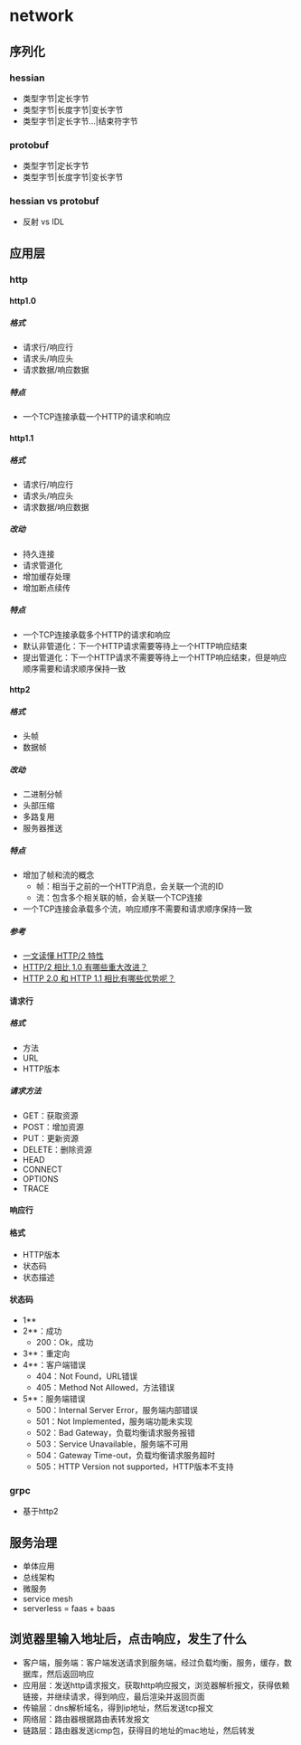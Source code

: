 # network

## 序列化

### hessian

- 类型字节|定长字节
- 类型字节|长度字节|变长字节
- 类型字节|定长字节...|结束符字节

### protobuf

- 类型字节|定长字节
- 类型字节|长度字节|变长字节

### hessian vs protobuf

- 反射 vs IDL

## 应用层

### http

#### http1.0

##### 格式

- 请求行/响应行
- 请求头/响应头
- 请求数据/响应数据

##### 特点

- 一个TCP连接承载一个HTTP的请求和响应

#### http1.1
 
##### 格式

- 请求行/响应行
- 请求头/响应头
- 请求数据/响应数据

##### 改动

- 持久连接
- 请求管道化
- 增加缓存处理
- 增加断点续传

##### 特点

- 一个TCP连接承载多个HTTP的请求和响应
- 默认非管道化：下一个HTTP请求需要等待上一个HTTP响应结束
- 提出管道化：下一个HTTP请求不需要等待上一个HTTP响应结束，但是响应顺序需要和请求顺序保持一致

#### http2

##### 格式

- 头帧
- 数据帧

##### 改动

- 二进制分帧
- 头部压缩
- 多路复用
- 服务器推送

##### 特点

- 增加了帧和流的概念
  - 帧：相当于之前的一个HTTP消息，会关联一个流的ID
  - 流：包含多个相关联的帧，会关联一个TCP连接
- 一个TCP连接会承载多个流，响应顺序不需要和请求顺序保持一致

##### 参考

- [一文读懂 HTTP/2 特性](https://zhuanlan.zhihu.com/p/26559480)
- [HTTP/2 相比 1.0 有哪些重大改进？](https://www.zhihu.com/question/34074946)
- [HTTP 2.0 和 HTTP 1.1 相比有哪些优势呢？](https://www.zhihu.com/question/306768582)

#### 请求行

##### 格式

- 方法
- URL
- HTTP版本

##### 请求方法

- GET：获取资源
- POST：增加资源
- PUT：更新资源
- DELETE：删除资源
- HEAD
- CONNECT
- OPTIONS
- TRACE

#### 响应行

#### 格式

- HTTP版本
- 状态码
- 状态描述

#### 状态码

- 1\*\*
- 2\*\*：成功
  - 200：Ok，成功
- 3\*\*：重定向
- 4\*\*：客户端错误
  - 404：Not Found，URL错误
  - 405：Method Not Allowed，方法错误
- 5\*\*：服务端错误
  - 500：Internal Server Error，服务端内部错误
  - 501：Not Implemented，服务端功能未实现
  - 502：Bad Gateway，负载均衡请求服务报错
  - 503：Service Unavailable，服务端不可用
  - 504：Gateway Time-out，负载均衡请求服务超时
  - 505：HTTP Version not supported，HTTP版本不支持

### grpc

- 基于http2

## 服务治理

- 单体应用
- 总线架构
- 微服务
- service mesh
- serverless = faas + baas

## 浏览器里输入地址后，点击响应，发生了什么

- 客户端，服务端：客户端发送请求到服务端，经过负载均衡，服务，缓存，数据库，然后返回响应
- 应用层：发送http请求报文，获取http响应报文，浏览器解析报文，获得依赖链接，并继续请求，得到响应，最后渲染并返回页面
- 传输层：dns解析域名，得到ip地址，然后发送tcp报文
- 网络层：路由器根据路由表转发报文
- 链路层：路由器发送icmp包，获得目的地址的mac地址，然后转发

